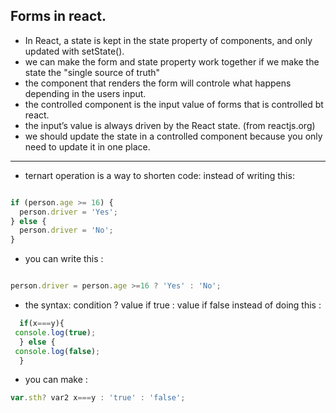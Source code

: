 ## Forms in react. 
-  In React, a state is  kept in the state property of components, and only updated with setState().
- we can make the form and state property work together if we make the state the "single source of truth" 
- the component that renders the form will controle what happens depending in the users input.
-  the controlled component is the input value of forms that is controlled bt react.
- the input’s value is always driven by the React state. (from reactjs.org)
- we should update the state in a controlled component because you only need to update it in one place.
--------------------- 
- ternart operation is a way to shorten code: 
instead of writing this:

```javascript

if (person.age >= 16) {
  person.driver = 'Yes';
} else {
  person.driver = 'No';
}

```
- you can write this :

```javascript

person.driver = person.age >=16 ? 'Yes' : 'No';
```
- the syntax: condition ? value if true : value if false
instead of doing this :
```javascript 
  if(x===y){
 console.log(true);
  } else {
 console.log(false);
  }
  ```
  - you can make :

  ```javascript 
  var.sth? var2 x===y : 'true' : 'false';
